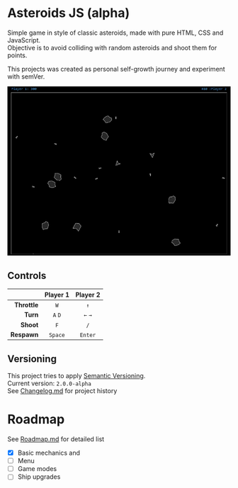 # Asteroids JS (alpha)

Simple game in style of classic asteroids, made with pure HTML, CSS and JavaScript.\
Objective is to avoid colliding with random asteroids and shoot them for points.

This projects was created as personal self-growth journey and experiment with semVer.

![Asteroids JS](assets/asteroids-js.png)

## Controls

|               | Player 1  | Player 2  |
| ------------: | :-------: | :-------: |
| **Throttle**  | `W`       | `↑`       |
| **Turn**      | `A` `D`   | `←` `→`   |
| **Shoot**     | `F`       | `/`       |
| **Respawn**   | `Space`   | `Enter`   |

## Versioning

This project tries to apply [Semantic Versioning](https://semver.org/).\
Current version: `2.0.0-alpha`\
See [Changelog.md](docs/changelog.md) for project history

# Roadmap

See [Roadmap.md](docs/roadmap.md) for detailed list

- [x] Basic mechanics and
- [ ] Menu
- [ ] Game modes
- [ ] Ship upgrades